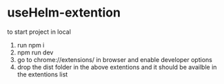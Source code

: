 # useHelm-extention

to start project in local 
1. run npm i
2. npm run dev
3. go to chrome://extensions/ in browser and enable developer options
4. drop the dist folder in the above extentions and it should be availble in the extentions list
